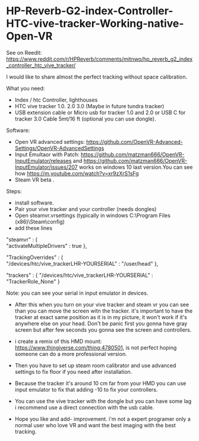# HP-Reverb-G2-index-Controller-HTC-vive-tracker-Working-native-Open-VR

See on Reedit: https://www.reddit.com/r/HPReverb/comments/mitnwo/hp_reverb_g2_index_controller_htc_vive_tracker/

I would like to share almost the perfect tracking without space calibration.

What you need:
 - Index / htc Controller, lighthouses
 - HTC vive tracker 1.0. 2.0 3.0 (Maybe in future tundra tracker)
 - USB extension cable or Micro usb for tracker 1.0 and 2.0 or USB C for tracker 3.0 Cable 5mt/16 ft (optional you can use dongle).

Software:
- Open VR advanced settings: https://github.com/OpenVR-Advanced-Settings/OpenVR-AdvancedSettings
- Input Emultaor with Patch: https://github.com/matzman666/OpenVR-InputEmulator/releases and https://github.com/matzman666/OpenVR-InputEmulator/issues/207 works on windows 10 last version.You can see how https://m.youtube.com/watch?v=xr9zXrS1sFg
- Steam VR beta .
  
Steps:
- install software.
- Pair your vive tracker and your controller (needs dongles)
- Open steamvr.vrsettings (typically in windows C:\Program Files (x86)\Steam\config)
- add these lines


"steamvr" : {     
   "activateMultipleDrivers" : true 
}, 


"TrackingOverrides" : {    
   "/devices/htc/vive_trackerLHR-YOURSERIAL" : "/user/head" 
}, 

"trackers" : {
   "/devices/htc/vive_trackerLHR-YOURSERIAL" : "TrackerRole_None"
}

Note: you can see your serial in input emulator in devices.

- After this when you turn on your vive tracker and steam vr you can see than you can move the screen witn the tracker. it's important to have the tracker at exact same position as it is in my picture, it won't work if it's anywhere else on your head. Don't be panic first you gonna have gray screen but after few seconds you gonna see the screen and controllers.

- i create a remix of this HMD mount: https://www.thingiverse.com/thing:4780501,  is not perfect hoping someone can do a more professional version.

- Then you have to set up steam room calibrator and use advanced settings to fix floor if you need after installation.
- Because the tracker it's around 10 cm far from your HMD you can use input emulator to fix that adding -10 to fix your controllers.
- You can use the vive tracker with the dongle but you can have some lag i recommend use a direct connection with the usb cable.
- Hope you like and add- improvement. i'm not a expert programer only a normal user who love VR and want the best imaging with the best tracking.
